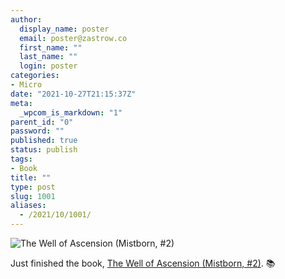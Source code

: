 ```yaml
---
author:
  display_name: poster
  email: poster@zastrow.co
  first_name: ""
  last_name: ""
  login: poster
categories:
- Micro
date: "2021-10-27T21:15:37Z"
meta:
  _wpcom_is_markdown: "1"
parent_id: "0"
password: ""
published: true
status: publish
tags:
- Book
title: ""
type: post
slug: 1001
aliases:
  - /2021/10/1001/
---
```

<p><img src="https://i.gr-assets.com/images/S/compressed.photo.goodreads.com/books/1619538925l/68429._SY475_.jpg" alt="The Well of Ascension (Mistborn, #2)" /></p>
<p>Just finished the book, <a href="https://www.goodreads.com/review/show/4134244895?utm_medium=api&amp;utm_source=rss">The Well of Ascension (Mistborn, #2)</a>. 📚</p>
